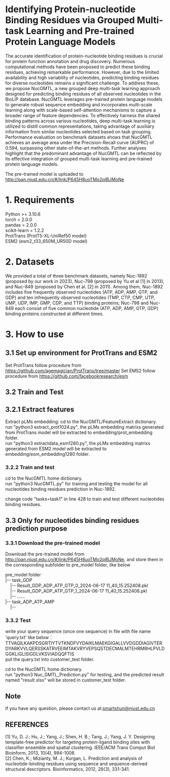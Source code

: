 # Identifying Protein-nucleotide Binding Residues via Grouped Multi-task Learning and Pre-trained Protein Language Models

The accurate identification of protein-nucleotide binding residues is crucial for protein function annotation and drug discovery. Numerous computational methods have been proposed to predict these binding residues, achieving remarkable performance. However, due to the limited availability and high variability of nucleotides, predicting binding residues for diverse nucleotides remains a significant challenge. To address these, we propose NucGMTL, a new grouped deep multi-task learning approach designed for predicting binding residues of all observed nucleotides in the BioLiP database. NucGMTL leverages pre-trained protein language models to generate robust sequence embedding and incorporates multi-scale learning along with scale-based self-attention mechanisms to capture a broader range of feature dependencies. To effectively harness the shared binding patterns across various nucleotides, deep multi-task learning is utilized to distill common representations, taking advantage of auxiliary information from similar nucleotides selected based on task grouping. Performance evaluation on benchmark datasets shows that NucGMTL achieves an average area under the Precision-Recall curve (AUPRC) of 0.594, surpassing other state-of-the-art methods. Further analyses highlight that the predominant advantage of NucGMTL can be reflected by its effective integration of grouped multi-task learning and pre-trained protein language models. 

The pre-trained model is uploaded to http://pan.njust.edu.cn/#/link/P645H8uoTMo2pIBJMoNe

# 1. Requirements
Python >= 3.10.6  
torch = 2.0.0  
pandas = 2.0.0  
scikit-learn = 1.2.2  
ProtTrans (ProtT5-XL-UniRef50 model)  
ESM2 (esm2_t33_650M_UR50D model) 

# 2. Datasets
We provided a total of three benchmark datasets, namely Nuc-1892 (proposed by our work in 2023), Nuc-798 (proposed by Yu et al [1] in 2013), and Nuc-849  (proposed by Chen et al. [2] in 2011). Among them,  Nuc-1892 includes five frequently observed nucleotides (ATP, ADP, AMP, GTP, and GDP) and ten infrequently observed nucleotides (TMP, CTP, CMP, UTP, UMP, UDP, IMP, GMP, CDP, and TTP) binding proteins; Nuc-798 and Nuc-849 each consist of five common nucleotide (ATP, ADP, AMP, GTP, GDP) binding proteins constructed at different times.

# 3. How to use
## 3.1 Set up environment for ProtTrans and ESM2
Set ProtTrans follow procedure from https://github.com/agemagician/ProtTrans/tree/master 
Set EMS2 follow procedure from https://github.com/facebookresearch/esm

## 3.2 Train and Test
## 3.2.1 Extract features
Extract pLMs embedding: cd to the NucGMTL/FeatureExtract dictionary.  
run "python3 extract_prot1024.py", the pLMs embedding matrixs generated from ProtTrans model will be extracted to embedding/prot_embedding folder.  
run "python3 extractdata_esm1280.py", the pLMs embedding matrixs generated from ESM2 model will be extracted to embedding/esm_embedding1280 folder.
### 3.2.2 Train and test
cd to the NucGMTL home dictionary.  
run "python3 NucGMTL.py" for training and testing the model for all nucleotides binding residues prediction in Nuc-1892.  

change code   "tasks=task1" in line 428 to train and test different nucleotides binding residues.  

## 3.3  Only for nucleotides binding residues prediction purpose
### 3.3.1 Download the pre-trained model 
Download the pre-trained model from http://pan.njust.edu.cn/#/link/P645H8uoTMo2pIBJMoNe, and store them in the corresponding subfolder to pre_model folder, like below
 
 pre_model folder   
   |--   task_GDP   
&nbsp;&nbsp;&nbsp;&nbsp;|--   Result_GDP_ADP_ATP_GTP_0_2024-06-17 11_40_15.252408.pkl   
&nbsp;&nbsp;&nbsp;&nbsp;|--  Result_GDP_ADP_ATP_GTP_1_2024-06-17 11_40_15.252408.pkl   
&nbsp;&nbsp;&nbsp;&nbsp;|--  ……   
   |--  task_ADP_ATP_AMP  
&nbsp;&nbsp;&nbsp;&nbsp;|--  
### 3.3.2 Test

write your query sequence (once one sequence) in file with file name 'query.txt' like below：  
TTVAQILKAKPDSGRTIYTVTKNDFVYDAIKLMAEKGIGALLVVDGDDIAGIVTERDYARKVVLQERSSKATRVEEIMTAKVRYVEPSQSTDECMALMTEHRMRHLPVLDGGKLIGLISIGDLVKSVIADQQFTIS   
put the query.txt into customer_test folder.  

cd to the NucGMTL home dictionary.  
run "python3 Nuc_GMTL_Prediction.py" for testing, and the predicted result named "result.xlsx" will be stored in customer_test folder.  

## Note
If you have any question, please contact us at:smartshun@njust.edu.cn
   
## REFERENCES
[1] Yu, D. J.; Hu, J.; Yang, J.; Shen, H. B.; Tang, J.; Yang, J. Y. Designing template-free predictor for targeting protein-ligand binding sites with classifier ensemble and spatial clustering. IEEE/ACM Trans Comput Biol Bioinform, 2013, 10(4), 994-1008.   
[2] Chen, K.; Mizianty, M. J.; Kurgan, L. Prediction and analysis of nucleotide-binding residues using sequence and sequence-derived structural descriptors. Bioinformatics, 2012, 28(3), 331-341.
   
   
   
